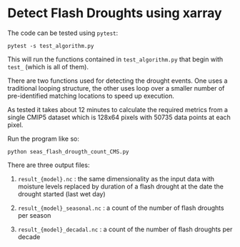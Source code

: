 # Detect Flash Droughts using xarray

The code can be tested using `pytest`:

    pytest -s test_algorithm.py

This will run the functions contained in `test_algorithm.py` that begin with `test_` (which is all of them).

There are two functions used for detecting the drought events. One uses a traditional looping structure, the other uses loop over a smaller number of pre-identified matching locations to speed up execution.

As tested it takes about 12 minutes to calculate the required metrics from a single CMIP5 dataset which is 128x64 pixels with 50735 data points at each pixel.

Run the program like so:

    python seas_flash_drougth_count_CMS.py

There are three output files:

1. `result_{model}.nc` : the same dimensionality as the input data with moisture levels replaced by duration of a flash drought at the date the drought started (last wet day)

2. `result_{model}_seasonal.nc` : a count of the number of flash droughts per season

3. `result_{model}_decadal.nc` : a count of the number of flash droughts per decade
